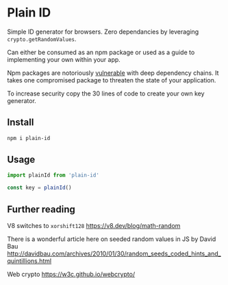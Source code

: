 # Plain ID

Simple ID generator for browsers. Zero dependancies by leveraging `crypto.getRandomValues`.

Can either be consumed as an npm package or used as a guide to implementing your own within your app.

Npm packages are notoriously [vulnerable](https://www.bleepingcomputer.com/news/security/popular-npm-library-hijacked-to-install-password-stealers-miners/) with deep dependency chains. It takes one compromised package to threaten the state of your application.

To increase security copy the 30 lines of code to create your own key generator.

## Install

```bash
npm i plain-id
```

## Usage

```javascript
import plainId from 'plain-id'

const key = plainId()
```

## Further reading

V8 switches to `xorshift128`
https://v8.dev/blog/math-random

There is a wonderful article here on seeded random values in JS by David Bau
http://davidbau.com/archives/2010/01/30/random_seeds_coded_hints_and_quintillions.html

Web crypto
https://w3c.github.io/webcrypto/